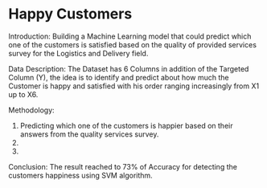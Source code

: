# Happy Customers

Introduction: 
Building a Machine Learning model that could predict which one of the customers is satisfied based on the quality of provided services survey for the Logistics and Delivery field.

Data Description:
The Dataset has 6 Columns in addition of the Targeted Column (Y), the idea is to identify and predict about how much the Customer is happy and satisfied with his order ranging increasingly from X1 up to X6.

Methodology:
1. Predicting which one of the customers is happier based on their answers from the quality services survey.
2.
3.

Conclusion: 
The result reached to 73% of Accuracy for detecting the customers happiness using SVM algorithm.
